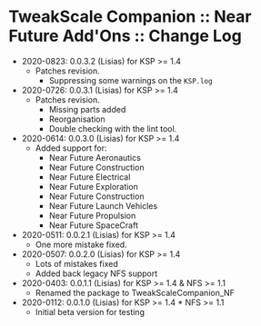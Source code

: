 # TweakScale Companion :: Near Future Add'Ons :: Change Log

* 2020-0823: 0.0.3.2 (Lisias) for KSP >= 1.4
	+ Patches revision.
		- Suppressing some warnings on the `KSP.log`
* 2020-0726: 0.0.3.1 (Lisias) for KSP >= 1.4
	+ Patches revision.
		- Missing parts added
		- Reorganisation
		- Double checking with the lint tool.
* 2020-0614: 0.0.3.0 (Lisias) for KSP >= 1.4
	+ Added support for:
		- Near Future Aeronautics 
		- Near Future Construction
		- Near Future Electrical
		- Near Future Exploration
		- Near Future Construction
		- Near Future Launch Vehicles
		- Near Future Propulsion
		- Near Future SpaceCraft
* 2020-0511: 0.0.2.1 (Lisias) for KSP >= 1.4
	+ One more mistake fixed.
* 2020-0507: 0.0.2.0 (Lisias) for KSP >= 1.4
	+ Lots of mistakes fixed
	+ Added back legacy NFS support 
* 2020-0403: 0.0.1.1 (Lisias) for KSP >= 1.4 & NFS >= 1.1
	+ Renamed the package to TweakScaleCompanion_NF
* 2020-0112: 0.0.1.0 (Lisias) for KSP >= 1.4 * NFS >= 1.1
	+ Initial beta version for testing
